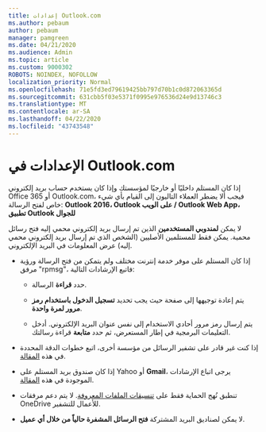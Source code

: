 ```yaml
---
title: إعدادات Outlook.com
ms.author: pebaum
author: pebaum
manager: pamgreen
ms.date: 04/21/2020
ms.audience: Admin
ms.topic: article
ms.custom: 9000302
ROBOTS: NOINDEX, NOFOLLOW
localization_priority: Normal
ms.openlocfilehash: 71e5fd3ed79619425bb797d70b1c0d872063365d
ms.sourcegitcommit: 631cbb5f03e5371f0995e976536d24e9d13746c3
ms.translationtype: MT
ms.contentlocale: ar-SA
ms.lasthandoff: 04/22/2020
ms.locfileid: "43743548"
---
```

# <a name="settings-in-outlookcom"></a>الإعدادات في Outlook.com

إذا كان المستلم داخليًا أو خارجيًا لمؤسستك وإذا كان يستخدم حساب بريد إلكتروني Office 365 أو Outlook.com، فيجب ألا يضطر العملاء التاليون إلى القيام بأي شيء خاص لفتح الرسالة: **Outlook 2016، Outlook على الويب / Outlook Web App، تطبيق Outlook للجوال**

لا يمكن **لمندوبي المستخدمين** الذين تم إرسال بريد إلكتروني محمي إليه فتح رسائل محمية. يمكن فقط للمستلمين الأصليين (الشخص الذي تم إرسال بريد إلكتروني محمي إليه) عرض المعلومات في البريد الإلكتروني.

- إذا كان المستلم على موفر خدمة إنترنت&nbsp;مختلف ولم يتمكن من فتح الرسالة ورؤية مرفق "rpmsg"، فاتبع الإرشادات التالية:
    
    - حدد **قراءة** الرسالة.
    
    - يتم إعادة توجيهها إلى صفحة حيث يجب تحديد **تسجيل الدخول باستخدام رمز مرور لمرة واحدة**.
    
    - يتم إرسال رمز مرور أحادي الاستخدام إلى نفس عنوان البريد الإلكتروني. أدخل التعليمات البرمجية في إطار المستعرض، ثم حدد **متابعة** قراءة رسالتك.

- إذا كنت غير قادر على تشفير الرسائل من مؤسسة أخرى، اتبع خطوات الدقة المحددة في هذه [المقالة](https://support.office.com/article/known-issues-opening-irm-protected-emails-sent-from-users-in-other-office-365-organizations-0dec0593-a05d-4aa2-8445-9311ebab3164).

- إذا كان صندوق بريد المستلم على Yahoo أو</span> **Gmail**، يرجى اتباع الإرشادات الموجودة في هذه [المقالة](https://support.office.com/article/how-do-i-open-a-protected-message-1157a286-8ecc-4b1e-ac43-2a608fbf3098).

- تنطبق نُهج الحماية فقط على [تنسيقات الملفات المعروفة](https://docs.microsoft.com/azure/information-protection/rms-client/client-admin-guide-file-types). لا يتم دعم مرفقات OneDrive للأعمال للتشفير.

- لا يمكن لصناديق البريد المشتركة **فتح الرسائل المشفرة حالياً من خلال أي عميل**. 
